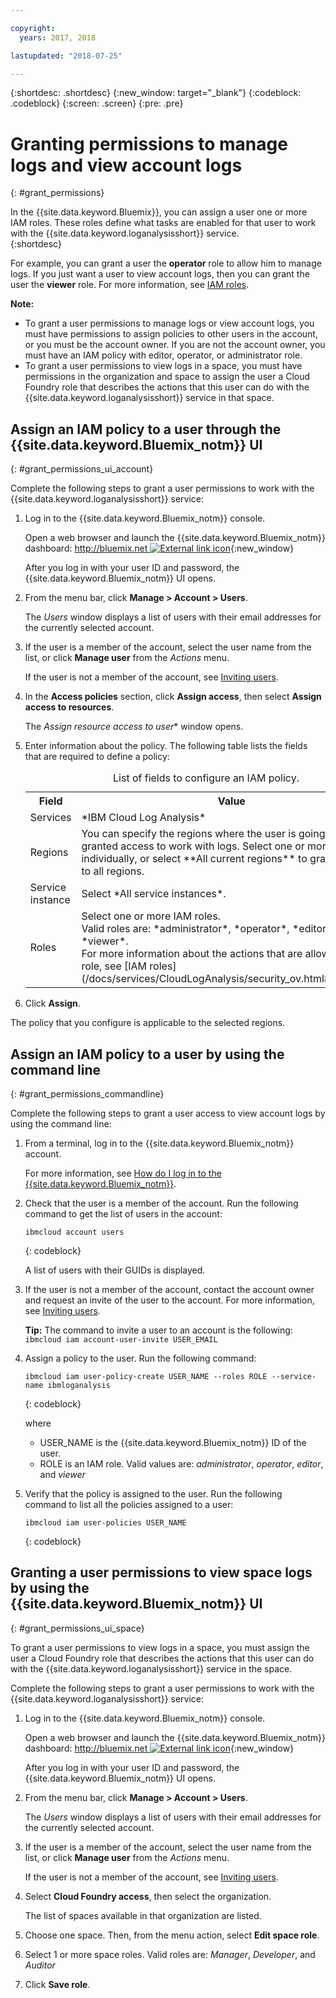 ```yaml
---

copyright:
  years: 2017, 2018

lastupdated: "2018-07-25"

---
```


{:shortdesc: .shortdesc}
{:new_window: target="_blank"}
{:codeblock: .codeblock}
{:screen: .screen}
{:pre: .pre}


# Granting permissions to manage logs and view account logs
{: #grant_permissions}

In the {{site.data.keyword.Bluemix}}, you can assign a user one or more IAM roles. These roles define what tasks are enabled for that user to work with the {{site.data.keyword.loganalysisshort}} service.  
{:shortdesc}

For example, you can grant a user the **operator** role to allow him to manage logs. If you just want a user to view account logs, then you can grant the user the **viewer** role. For more information, see [IAM roles](/docs/services/CloudLogAnalysis/security_ov.html#iam_roles).

**Note:** 

* To grant a user permissions to manage logs or view account logs, you must have permissions to assign policies to other users in the account, or you must be the account owner. If you are not the account owner, you must have an IAM policy with editor, operator, or administrator role.
* To grant a user permissions to view logs in a space, you must have permissions in the organization and space to assign the user a Cloud Foundry role that describes the actions that this user can do with the {{site.data.keyword.loganalysisshort}} service in that space. 

## Assign an IAM policy to a user through the {{site.data.keyword.Bluemix_notm}} UI
{: #grant_permissions_ui_account}

Complete the following steps to grant a user permissions to work with the {{site.data.keyword.loganalysisshort}} service:

1. Log in to the {{site.data.keyword.Bluemix_notm}} console.

    Open a web browser and launch the {{site.data.keyword.Bluemix_notm}} dashboard: [http://bluemix.net ![External link icon](../../../icons/launch-glyph.svg "External link icon")](http://bluemix.net){:new_window}
	
	After you log in with your user ID and password, the {{site.data.keyword.Bluemix_notm}} UI opens.

2. From the menu bar, click **Manage > Account > Users**. 

    The *Users* window displays a list of users with their email addresses for the currently selected account.
	
3. If the user is a member of the account, select the user name from the list, or click **Manage user** from the *Actions* menu.

    If the user is not a member of the account, see [Inviting users](/docs/iam/iamuserinv.html#iamuserinv).

4. In the **Access policies** section, click **Assign access**, then select **Assign access to resources**.

    The *Assign resource access to user** window opens.

5. Enter information about the policy. The following table lists the fields that are required to define a policy: 

    <table>
	  <caption>List of fields to configure an IAM policy.</caption>
	  <tr>
	    <th>Field</th>
		<th>Value</th>
	  </tr>
	  <tr>
	    <td>Services</td>
		<td>*IBM Cloud Log Analysis*</td>
	  </tr>	  
	  <tr>
	    <td>Regions</td>
		<td>You can specify the regions where the user is going to be granted access to work with logs. Select one or more regions individually, or select **All current regions** to grant access to all regions.</td>
	  </tr>
	  <tr>
	    <td>Service instance</td>
		<td>Select *All service instances*.</td>
	  </tr>
	  <tr>
	    <td>Roles</td>
		<td>Select one or more IAM roles. <br>Valid roles are: *administrator*, *operator*, *editor*, and *viewer*. <br>For more information about the actions that are allowed per role, see [IAM roles](/docs/services/CloudLogAnalysis/security_ov.html#iam_roles).
		</td>
	  </tr>
     </table>
	
6. Click **Assign**.
	
The policy that you configure is applicable to the selected regions. 


## Assign an IAM policy to a user by using the command line
{: #grant_permissions_commandline}

Complete the following steps to grant a user access to view account logs by using the command line:

1. From a terminal, log in to the {{site.data.keyword.Bluemix_notm}} account. 

    For more information, see [How do I log in to the {{site.data.keyword.Bluemix_notm}}](/docs/services/CloudLogAnalysis/qa/cli_qa.html#login).

2. Check that the user is a member of the account. Run the following command to get the list of users in the account:

    ```
	ibmcloud account users
	```
    {: codeblock}	

	A list of users with their GUIDs is displayed.

3. If the user is not a member of the account, contact the account owner and request an invite of the user to the account. For more information, see [Inviting users](/docs/iam/iamuserinv.html#iamuserinv).

    **Tip:** The command to invite a user to an account is the following: `ibmcloud iam account-user-invite USER_EMAIL`
		
4. Assign a policy to the user. Run the following command:

    ```
    ibmcloud iam user-policy-create USER_NAME --roles ROLE --service-name ibmloganalysis
	```
	{: codeblock}

	where
    * USER_NAME is the {{site.data.keyword.Bluemix_notm}} ID of the user.
	* ROLE is an IAM role. Valid values are: *administrator*, *operator*, *editor*, and *viewer*

5. Verify that the policy is assigned to the user. Run the following command to list all the policies assigned to a user:

    ```
    ibmcloud iam user-policies USER_NAME
	```
	{: codeblock}




## Granting a user permissions to view space logs by using the {{site.data.keyword.Bluemix_notm}} UI
{: #grant_permissions_ui_space}

To grant a user permissions to view logs in a space, you must assign the user a Cloud Foundry role that describes the actions that this user can do with the {{site.data.keyword.loganalysisshort}} service in the space. 

Complete the following steps to grant a user permissions to work with the {{site.data.keyword.loganalysisshort}} service:

1. Log in to the {{site.data.keyword.Bluemix_notm}} console.

    Open a web browser and launch the {{site.data.keyword.Bluemix_notm}} dashboard: [http://bluemix.net ![External link icon](../../../icons/launch-glyph.svg "External link icon")](http://bluemix.net){:new_window}
	
	After you log in with your user ID and password, the {{site.data.keyword.Bluemix_notm}} UI opens.

2. From the menu bar, click **Manage > Account > Users**. 

    The *Users* window displays a list of users with their email addresses for the currently selected account.
	
3. If the user is a member of the account, select the user name from the list, or click **Manage user** from the *Actions* menu.

    If the user is not a member of the account, see [Inviting users](/docs/iam/iamuserinv.html#iamuserinv).

4. Select **Cloud Foundry access**, then select the organization.

    The list of spaces available in that organization are listed.

5. Choose one space. Then, from the menu action, select **Edit space role**.

6. Select 1 or more space roles. Valid roles are: *Manager*, *Developer*, and *Auditor*
	
7. Click **Save role**.




